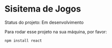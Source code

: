 # Sisitema de Jogos #

Status do projeto: Em desenvolvimento

Para rodar esse projeto na sua máquina, por favor:

```
npm install react
```
